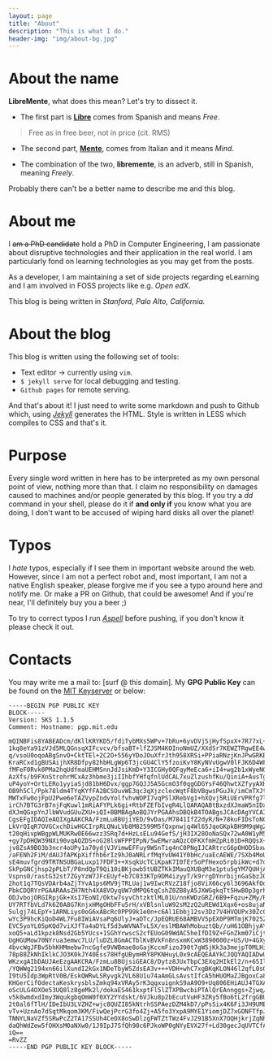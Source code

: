 ```yaml
---
layout: page
title: "About"
description: "This is what I do."
header-img: "img/about-bg.jpg"
---
```

# About the name
**LibreMente**, what does this mean? 
Let's try to dissect it.
* The first part is [**Libre**](https://en.wikipedia.org/wiki/Libre_(word)) comes from Spanish and means *Free*.
> Free as in free beer, not in price (cit. RMS)

* The second part, [**Mente**](https://es.wikipedia.org/wiki/Mente), comes from Italian and it means *Mind*.

* The combination of the two, **libremente**, is an adverb, still in Spanish, meaning *Freely*.
            
Probably there can't be a better name to describe me and this blog.

# About me 
I ~~am a PhD candidate~~ hold a PhD in Computer Engineering, I am passionate
about disruptive technologies and their application in the real world. I am
particularly fond on learning technologies as you may get from the posts.

As a developer, I am maintaining a set of side projects
regarding eLearning and I am involved in 
FOSS projects like e.g. *Open edX*. 

This blog is being written in *Stanford, Palo Alto, California.*

# About the blog
This blog is written using the following set of tools:
* Text editor -> currently using ``vim``.
* ``$ jekyll serve`` for local debugging and testing.
* ``Github pages`` for remote serving.
            
And that's about it! I just need to write some markdown and push to Github
which, using [*Jekyll*](https://jekyllrb.com)
generates the HTML. Style is written in LESS which compiles to CSS and that's it.

# Purpose 
Every single word written in here has to be interpreted as my own personal
point of view, nothing more than that.  I claim no responsibility on damages
caused to machines and/or people generated by this blog. If you try a *dd*
command in your shell, please do it if **and only if** you know what you are
doing, I don't want to be accused of wiping hard disks all over the planet! 

# Typos
I *hate* typos, especially if I see them in important website around the web.
However, since I am not a perfect robot and, most important, I am not a native
English speaker, please forgive me if you see a typo around here and notify me.
Or make a PR on Github, that could be awesome! And if you're near, I'll
definitely buy you a beer ;)

To try to correct typos I run [*Aspell*](http://aspell.net) before pushing, if
you don't know it please check it out.
	
# Contacts
You may write me a mail to: [surf @ this domain]. 
My **GPG Public Key** can be found on the [MIT
Keyserver](https://pgp.mit.edu/pks/lookup?op=vindex&search=0x3F17398BBBC0548E)
or below:

```
-----BEGIN PGP PUBLIC KEY
BLOCK-----
Version: SKS 1.1.5
Comment: Hostname: pgp.mit.edu

mQINBFis8YABEADcm/dKllKRYKD5/fdiTybMXs5WPv+7bRu+6yvDVjSjHyfSpxX+7R77xL+3
1kq8eYa91zVJd5MLQGnsqXIFcvcv/bfsaBT+lfZJSM4KOInoNmUZ/XXdSr7KEWZTRgwEE4wG
q/vsoU0oqoABgSnvO+CktTEl+2C2O+556yYDoJOuXfrJth958XRSi+PPiaRNzjKnJPwGRKBb
KraRCxd1gBUSAijhXR8Dfpy82hbHLgWp6T3jcGU4ClY5fzoiKvY8KyNVvUgwV0lFJK6D4WFw
fMFeF0Rvk0PMa2hqUdfmaUEHMSnnJdJsiKmD+Y3ICGHy0QFqyMeEca6+iI4+wg2b1xWyeNGG
AzXfs/b9FXnStrohrMCxAz3hbme3jiIIhbfYHfqfnlUdCAL7xuZlzushfKu/QiniA+AusTg1
uP4yoY+OrtLERo1yyiaSjd81bH6Dvx/ggp7GQJJ5A5GcmO3f0qgGDGYsF46QhwtXZfyyAXH+
OB9h5Cl/Ppk78ldm4TYqKYfFA2BCSOuvWE3qc3qXjzclecWqtF8bVBgwsPGuJk/imCmTXJt7
MWTxFw0ojFpU2Pwe6eTAZVypZndvYolfvhvWOPI7vqPSlXRebVg1+hXQvj5RiUErVPRfg7lq
irCh7BTG3rB7njFqKuwl1mRiAFYPLk6gi+RtbFZEfbIvgR4LlQARAQABtBxzdXJmaW5nIDxz
dXJmQGxpYnJlbWVudGUuZXU+iQI+BBMBAgAoBQJYrPGAAhsDBQkB4TOABgsJCAcDAgYVCAIJ
CgsEFgIDAQIeAQIXgAAKCRA/FzmLu8BUjiYED/9vDas/M7841IfZ2dyR/N+78kuFIDsToNCC
LkVrQIqR7OVGCxchDiwHGCIrpRLQNuLVb8M82599M5fQxpnwjq4Wl65JqoGKpkBH9M9qWgZX
t20qHivpWBgpWLMUKRw0E66wzz3SRq7d+HzLsELu94GefS/jH3IX28OoNaSQx72wA0W1yM5M
+gy7pDHQW39NXi90vqAQZDS+oG28lsWFPPIPpN/5wEMwraAQzCOFKXfmHZpRi01D+RQQsX+k
jv8ZsA9BO3b3ncr4oUPy1a70ydjVJVimwEFFuy9WSnTig4nC0PNgIJCARtrcG6pOHODSbxw+
/aFENh2FiM/dAUJfAPKpXiffhb6rIz9hJ0aNRLrfMqYvUW41Y0bHc/uaEcAEWE/7SXb4MoUe
sE4muvfgrd9TRTNSUBGaLuxp17FDF3++XsqkUcTCiKpaK7I0fEr5oPfHexo5rpbikWc+d7d6
SkPpGNCjhsp2pPLbT/P8ndQpT9Qi10iBKjowb5tUBZTKkIMauQXUBqM3e1ptu5gYM7QUHjAc
Vspns0/rastG32st7ZGyYzW7JFcEUyf+b7C033KTp9DM4izyyT/k9rrgDYnrbijnGaSbzJOz
2hot1q7TQsVDArb4aZjTYvA1ps6MV9jTRLUaj1w9IwcRVzZ18fjo8ViX66cy6l3696AkfOq9
PbkCDQRYrPGAARAAsZH7Nth4XA8VOyqUW7dMPQ6tqCshZ0ZB8yA5JXWGgkqTt5HwB0p3grhb
ODJvbojORGIRpjGk+XsI7EoNI/Oktw7syvChtzktlML01U/nnKWDzGRZ/6B9+Fqzu+ZMy/RE
UY7RTfbVLd7k6Z0A8G7KnjxHMgOHbFFu5rH/xVBlsnluW92sM2zQ2uREWd1Xqx6+os8ujaNi
5ulgj74LEpY+1ARNLiys0oG6xABcRc0PP99k1e0n+c6Al1Ebbj12sv3Dz7V4HVQUPx30ZcCG
wYc3P9hcKiQoD4WL7Fu8IWiAVsaPq6UlyJ+aDTc/JpEQRUE68AMBVV5pEX0P9MTmjK702S2/
EVC5yoYL05pKQd7viXJfTa4aDYLf5d3wWVNATvL5X/eslMBAWhMobuztQb//uH61OBhjyAYH
xoQ5+aLd1kpzk8Nsd2Gb5YUcs+1SGhYrwscS2cfEUoG09WdAC5heIfDI9Z+FGnZkm07iCjtm
UgHGUMow70NYrua3emwc7LU/luDZL8GmACTblKvBVkFn8nsxmKCxW3890000z+US/U+4GXy5
4bvcWgJFBv5bhKHMmebw7ncGgfe9VWBmae8oGajKccmFizoJ90t7gWSjKk3a3mejpT0MLHi6
78p88ZkNhIklkCJO3K0kJY40Ess78HfgUBymHRY8PKNHuyL0x9cAEQEAAYkCJQQYAQIADwUC
WKzxgAIbDAUJAeEzgAAKCRA/FzmLu8BUjsiGEAC8/Dytz8JUxTbpC3EXq2HIkEl2/n+65Il1
/YQWWg2194xn66ilXundI2kGx1NDeTbyW5ZdsEA3v+++VDH+whC7xgBKqKLON46l2qfL0sQe
I9tU5Idp3WpRtV0B/EskQWRwLSRyvgk2VL68U1u74aAmGLsAvstIfcA5hHUOMaZJBgoxCa88
KHGerCifOdectaKeskrysblsZmkq94xVRAy5rK3qqxuignkS9aA9O9+Uq806EHiAUJ4TGXAQ
oScULG4OXOe53UQ8lz8geMk2l/dokaES461kxptFl5lZTXPBwcbiPTAlQrEAnnggs+Zjwq/g
v5k8wmdxdImy3WqukgbqOmW0f0XY2YYdskt/6VJku8p2bEcutVuHF3ZRy5fBo6tL2frgGBUI
2t0al6fTlH/IDeIbU3LVZHZ+wjc8QUZI85kNtrhSSPAezDZM4kD7/pPsSix4K6Fi3JH9UMEx
vTv+UznAo7dSqtMkqom3KM/FiwQejPcrG3fo4Zj+A5fo3YxpA9MYE1YiomjDZ7xGONFTfpJ9
TNNYLNaVZf5SRwPcZ2TA17SSUh4CeOX8oSwDlzgFWTZtTWz4FvJ291B5XnX7OQHjkrjZqNhF
daQhWdZew5fOHXsM0aNXw0/1J9IpJ7SfQh90c6PJkoWP0gNYyEVX27f+Ld30gecJqUVTCfAe
iQ==
=RvZZ
-----END PGP PUBLIC KEY BLOCK-----
```
